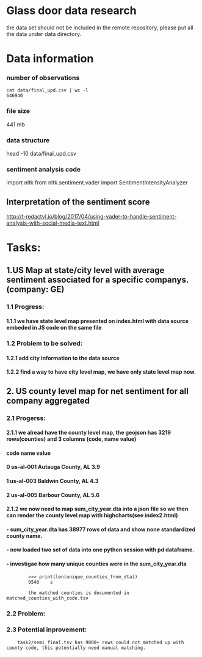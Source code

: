 # Glass door data research
the data set should not be included in the remote repository, please put all the data under data directory. 


# Data information

### number of observations
```
cat data/final_upd.csv | wc -l 
646940
```

### file size 
441 mb

### data structure
head -10 data/final_upd.csv

### sentiment analysis code
import nltk
from nltk.sentiment.vader import SentimentIntensityAnalyzer


## Interpretation of the sentiment score
http://t-redactyl.io/blog/2017/04/using-vader-to-handle-sentiment-analysis-with-social-media-text.html



# Tasks: 

## 1.US Map at state/city level with average sentiment associated for a specific companys. (company: GE)
### 1.1 Progress:
####    1.1.1 we have state level map presented on index.html with data source embeded in JS code on the same file
### 1.2 Problem to be solved:
####    1.2.1 add city information to the data source
####    1.2.2 find a way to have city level map, we have only state level map now.
## 2. US county level map for net sentiment for all company aggregated
### 2.1 Progerss:
####    2.1.1 we alread have the county level map, the geojson has 3219 rows(counties) and 3 columns (code, name value)
####            code                name  value
####    0  us-al-001  Autauga County, AL    3.9
####    1  us-al-003  Baldwin County, AL    4.3
####    2  us-al-005  Barbour County, AL    5.6

####    2.1.2 we now need to map sum_city_year.dta into a json file so we then can render the county level map with highcharts(see index2.html)
####    - sum_city_year.dta has 38977 rows of data and show none standardized county name.
####    - now loaded two set of data into one python session with pd dataframe.
####    - investigae how many unique counties were in the sum_city_year.dta 
            >>> print(len(unique_counties_from_dta))
            9540    s

            the matched counties is documented in matched_counties_with_code.tsv
### 2.2 Problem:
### 2.3 Potential inprovement:
        task2/semi_final.tsv has 9000+ rows could not matched up with county code, this potentially need manual matching.

